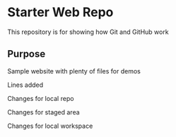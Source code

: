 # Starter Web Repo

This repository is for showing how Git and GitHub work

## Purpose

Sample website with plenty of files for demos

Lines added

Changes for local repo

Changes for staged area

Changes for local workspace
